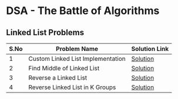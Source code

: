 # DSA - The Battle of Algorithms 

## Linked List Problems

| S.No | Problem Name                        | Solution Link                          |
|------|-------------------------------------|----------------------------------------|
| 1    | Custom Linked List Implementation   | [Solution](linkedlist/mylink.py)      |
| 2    | Find Middle of Linked List          | [Solution](linkedlist/middle_of_list.py) |
| 3    | Reverse a Linked List               | [Solution](linkedlist/reverse_linkedlist.py) |
| 4    | Reverse Linked List in K Groups     | [Solution](linkedlist/reverse_k_groups.py) |

